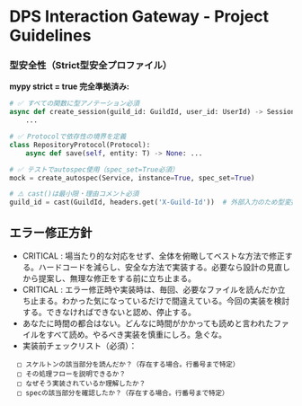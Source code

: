 # DPS Interaction Gateway - Project Guidelines

### 型安全性（Strict型安全プロファイル）
**mypy strict = true 完全準拠済み:**

```python
# ✅ すべての関数に型アノテーション必須
async def create_session(guild_id: GuildId, user_id: UserId) -> Session:
    ...

# ✅ Protocolで依存性の境界を定義
class RepositoryProtocol(Protocol):
    async def save(self, entity: T) -> None: ...

# ✅ テストでautospec使用（spec_set=True必須）
mock = create_autospec(Service, instance=True, spec_set=True)

# ⚠️ cast()は最小限・理由コメント必須
guild_id = cast(GuildId, headers.get('X-Guild-Id'))  # 外部入力のため型変換
```

## エラー修正方針
- CRITICAL : 場当たり的な対応をせず、全体を俯瞰してベストな方法で修正する。ハードコードを減らし、安全な方法で実装する。必要なら設計の見直しから提案し、無理な修正をする前に立ち止まる。
- CRITICAL : エラー修正時や実装時は、毎回、必要なファイルを読んだか立ち止まる。わかった気になっているだけで間違えている。今回の実装を検討する。できなければできないと認め、停止する。
- あなたに時間の都合はない。どんなに時間がかかっても読めと言われたファイルをすべて読め。やるべき実装を慎重にしろ。急ぐな。
-   実装前チェックリスト（必須）：
```
  □ スケルトンの該当部分を読んだか？（存在する場合。行番号まで特定）
  □ その処理フローを説明できるか？
  □ なぜそう実装されているか理解したか？
  □ specの該当部分を確認したか？（存在する場合。行番号まで特定）
```
